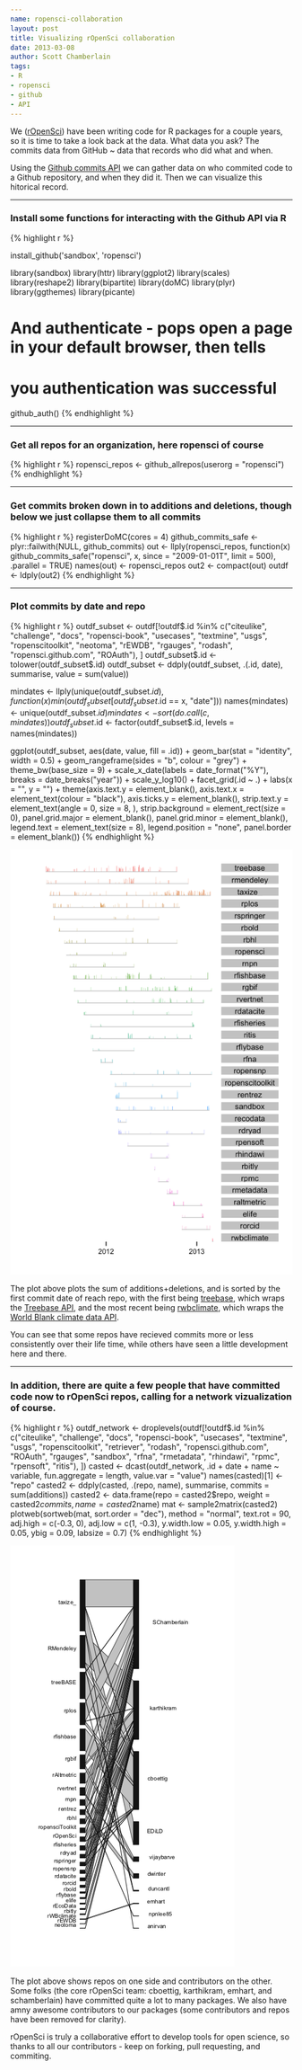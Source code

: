 ```yaml
---
name: ropensci-collaboration
layout: post
title: Visualizing rOpenSci collaboration
date: 2013-03-08
author: Scott Chamberlain
tags: 
- R
- ropensci
- github
- API
---
```


We ([rOpenSci](http://ropensci.org/)) have been writing code for R packages for a couple years, so it is time to take a look back at the data. What data you ask? The commits data from GitHub ~ data that records who did what and when. 

Using the [Github commits API](http://developer.github.com/v3/repos/commits/) we can gather data on who commited code to a Github repository, and when they did it. Then we can visualize this hitorical record. 

***************

### Install some functions for interacting with the Github API via R

{% highlight r %}

install_github('sandbox', 'ropensci') 

library(sandbox)
library(httr)
library(ggplot2)
library(scales)
library(reshape2)
library(bipartite)
library(doMC)
library(plyr)
library(ggthemes)
library(picante)

# And authenticate - pops open a page in your default browser, then tells 
# you authentication was successful
github_auth()
{% endhighlight %}


***************

### Get all repos for an organization, here ropensci of course

{% highlight r %}
ropensci_repos <- github_allrepos(userorg = "ropensci")
{% endhighlight %}


***************

### Get commits broken down in to additions and deletions, though below we just collapse them to all commits

{% highlight r %}
registerDoMC(cores = 4)
github_commits_safe <- plyr::failwith(NULL, github_commits)
out <- llply(ropensci_repos, function(x) github_commits_safe("ropensci", x, 
    since = "2009-01-01T", limit = 500), .parallel = TRUE)
names(out) <- ropensci_repos
out2 <- compact(out)
outdf <- ldply(out2)
{% endhighlight %}


***************

### Plot commits by date and repo

{% highlight r %}
outdf_subset <- outdf[!outdf$.id %in% c("citeulike", "challenge", "docs", "ropensci-book", 
    "usecases", "textmine", "usgs", "ropenscitoolkit", "neotoma", "rEWDB", "rgauges", 
    "rodash", "ropensci.github.com", "ROAuth"), ]
outdf_subset$.id <- tolower(outdf_subset$.id)
outdf_subset <- ddply(outdf_subset, .(.id, date), summarise, value = sum(value))

mindates <- llply(unique(outdf_subset$.id), function(x) min(outdf_subset[outdf_subset$.id == 
    x, "date"]))
names(mindates) <- unique(outdf_subset$.id)
mindates <- sort(do.call(c, mindates))
outdf_subset$.id <- factor(outdf_subset$.id, levels = names(mindates))

ggplot(outdf_subset, aes(date, value, fill = .id)) + 
    geom_bar(stat = "identity", width = 0.5) + 
    geom_rangeframe(sides = "b", colour = "grey") + 
    theme_bw(base_size = 9) + 
    scale_x_date(labels = date_format("%Y"), breaks = date_breaks("year")) + 
    scale_y_log10() + 
    facet_grid(.id ~ .) + 
    labs(x = "", y = "") + 
    theme(axis.text.y = element_blank(), 
        axis.text.x = element_text(colour = "black"), 
        axis.ticks.y = element_blank(), 
        strip.text.y = element_text(angle = 0, size = 8, ), 
        strip.background = element_rect(size = 0), 
        panel.grid.major = element_blank(), 
        panel.grid.minor = element_blank(), 
        legend.text = element_text(size = 8), 
        legend.position = "none", 
        panel.border = element_blank())
{% endhighlight %}


![center](/img/commitsbydate.png) 


The plot above plots the sum of additions+deletions, and is sorted by the first commit date of reach repo, with the first being [treebase](https://github.com/ropensci/treeBASE), which wraps the [Treebase API](http://treebase.org/treebase-web/urlAPI.html), and the most recent being [rwbclimate](https://github.com/ropensci/rWBclimate), which wraps the [World Blank climate data API](http://data.worldbank.org/developers/climate-data-api). 

You can see that some repos have recieved commits more or less consistently over their life time, while others have seen a little development here and there. 

***************

### In addition, there are quite a few people that have committed code now to rOpenSci repos, calling for a network vizualization of course.

{% highlight r %}
outdf_network <- droplevels(outdf[!outdf$.id %in% c("citeulike", "challenge", 
    "docs", "ropensci-book", "usecases", "textmine", "usgs", "ropenscitoolkit", 
    "retriever", "rodash", "ropensci.github.com", "ROAuth", "rgauges", "sandbox", 
    "rfna", "rmetadata", "rhindawi", "rpmc", "rpensoft", "ritis"), ])
casted <- dcast(outdf_network, .id + date + name ~ variable, fun.aggregate = length, 
    value.var = "value")
names(casted)[1] <- "repo"
casted2 <- ddply(casted, .(repo, name), summarise, commits = sum(additions))
casted2 <- data.frame(repo = casted2$repo, weight = casted2$commits, name = casted2$name)
mat <- sample2matrix(casted2)
plotweb(sortweb(mat, sort.order = "dec"), method = "normal", text.rot = 90, 
    adj.high = c(-0.3, 0), adj.low = c(1, -0.3), y.width.low = 0.05, y.width.high = 0.05, 
    ybig = 0.09, labsize = 0.7)
{% endhighlight %}

![center](/img/collabnetwork.png) 


The plot above shows repos on one side and contributors on the other. Some folks (the core rOpenSci team: cboettig, karthikram, emhart, and schamberlain) have committed quite a lot to many packages. We also have amny awesome contributors to our packages (some contributors and repos have been removed for clarity). 

rOpenSci is truly a collaborative effort to develop tools for open science, so thanks to all our contributors - keep on forking, pull requesting, and commiting. 
